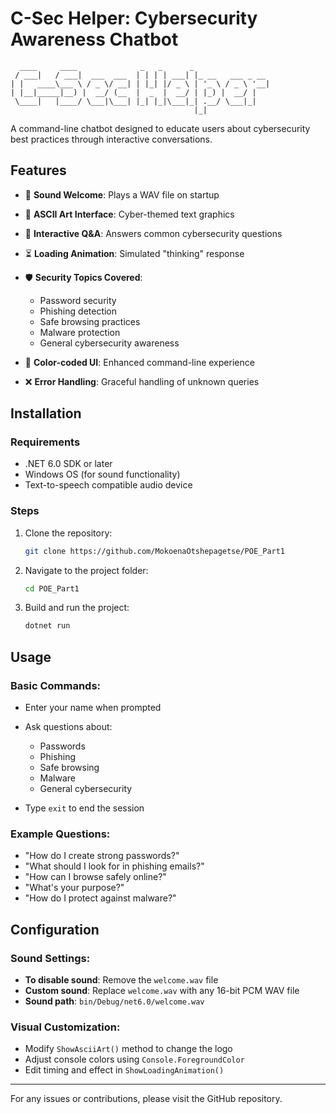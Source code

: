 # C-Sec Helper: Cybersecurity Awareness Chatbot

```
  ____     ____              _   _      _                 
 / ___|   / ___|  ___  ___  | | | | ___| |_ __   ___ _ __
| |   ____\___ \ / _ \/ __| | |_| |/ _ \ | '_ \ / _ \ '__|
| |__|_____|__) |  __/ (__  |  _  |  __/ | |_) |  __/ |   
 \____|   |____/ \___|\___| |_| |_|\___|_| .__/ \___|_|   
                                         |_|             
```

A command-line chatbot designed to educate users about cybersecurity best practices through interactive conversations.

## Features

* 🎵 **Sound Welcome**: Plays a WAV file on startup
* 🎨 **ASCII Art Interface**: Cyber-themed text graphics
* 💬 **Interactive Q\&A**: Answers common cybersecurity questions
* ⏳ **Loading Animation**: Simulated "thinking" response
* 🛡️ **Security Topics Covered**:

  * Password security
  * Phishing detection
  * Safe browsing practices
  * Malware protection
  * General cybersecurity awareness
* 🎨 **Color-coded UI**: Enhanced command-line experience
* ❌ **Error Handling**: Graceful handling of unknown queries

## Installation

### Requirements

* .NET 6.0 SDK or later
* Windows OS (for sound functionality)
* Text-to-speech compatible audio device

### Steps

1. Clone the repository:

   ```bash
   git clone https://github.com/MokoenaOtshepagetse/POE_Part1
   ```
2. Navigate to the project folder:

   ```bash
   cd POE_Part1
   ```
3. Build and run the project:

   ```bash
   dotnet run
   ```

## Usage

### Basic Commands:

* Enter your name when prompted
* Ask questions about:

  * Passwords
  * Phishing
  * Safe browsing
  * Malware
  * General cybersecurity
* Type `exit` to end the session

### Example Questions:

* "How do I create strong passwords?"
* "What should I look for in phishing emails?"
* "How can I browse safely online?"
* "What's your purpose?"
* "How do I protect against malware?"

## Configuration

### Sound Settings:

* **To disable sound**: Remove the `welcome.wav` file
* **Custom sound**: Replace `welcome.wav` with any 16-bit PCM WAV file
* **Sound path**: `bin/Debug/net6.0/welcome.wav`

### Visual Customization:

* Modify `ShowAsciiArt()` method to change the logo
* Adjust console colors using `Console.ForegroundColor`
* Edit timing and effect in `ShowLoadingAnimation()`

---

For any issues or contributions, please visit the GitHub repository.
